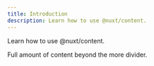 ```yaml
---
title: Introduction
description: Learn how to use @nuxt/content.
---
```



Learn how to use @nuxt/content.
<!--more-->
Full amount of content beyond the more divider.
